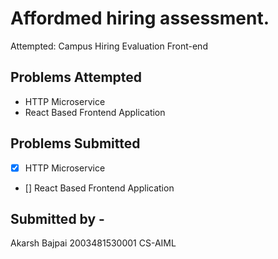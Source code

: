 # Affordmed hiring assessment.
Attempted: Campus Hiring Evaluation Front-end

## Problems Attempted
- HTTP Microservice
- React Based Frontend Application

## Problems Submitted 
- [x] HTTP Microservice 
- []  React Based Frontend Application


## Submitted by -
Akarsh Bajpai
2003481530001
CS-AIML
